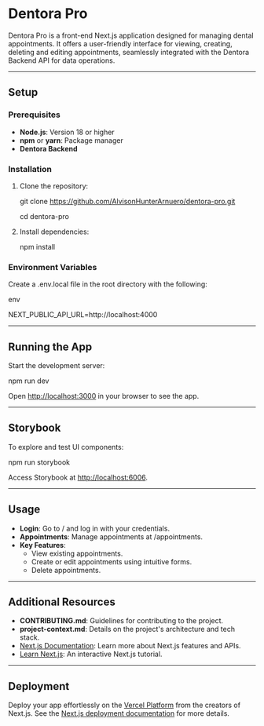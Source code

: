# Dentora Pro

Dentora Pro is a front-end Next.js application designed for managing dental appointments. It offers a user-friendly interface for viewing, creating, deleting and editing appointments, seamlessly integrated with the Dentora Backend API for data operations.

* * * * *

Setup
-----

### Prerequisites

-   **Node.js**: Version 18 or higher
-   **npm** or **yarn**: Package manager
-   **Dentora Backend**

### Installation

1.  Clone the repository:

    git clone https://github.com/AlvisonHunterArnuero/dentora-pro.git

    cd dentora-pro

2.  Install dependencies:

    npm install


### Environment Variables

Create a .env.local file in the root directory with the following:

env

NEXT_PUBLIC_API_URL=http://localhost:4000


* * * * *

Running the App
---------------

Start the development server:

npm run dev


Open <http://localhost:3000> in your browser to see the app.

* * * * *

Storybook
---------

To explore and test UI components:

npm run storybook

Access Storybook at <http://localhost:6006>.

* * * * *

Usage
-----

-   **Login**: Go to / and log in with your credentials.
-   **Appointments**: Manage appointments at /appointments.
-   **Key Features**:
    -   View existing appointments.
    -   Create or edit appointments using intuitive forms.
    -   Delete appointments.

* * * * *

Additional Resources
--------------------

-   **CONTRIBUTING.md**: Guidelines for contributing to the project.
-   **project-context.md**: Details on the project's architecture and tech stack.
-   [Next.js Documentation](https://nextjs.org/docs): Learn more about Next.js features and APIs.
-   [Learn Next.js](https://nextjs.org/learn): An interactive Next.js tutorial.

* * * * *

Deployment
----------

Deploy your app effortlessly on the [Vercel Platform](https://vercel.com/new?utm_medium=default-template&filter=next.js&utm_source=create-next-app&utm_campaign=create-next-app-readme) from the creators of Next.js. See the [Next.js deployment documentation](https://nextjs.org/docs/app/building-your-application/deploying) for more details.